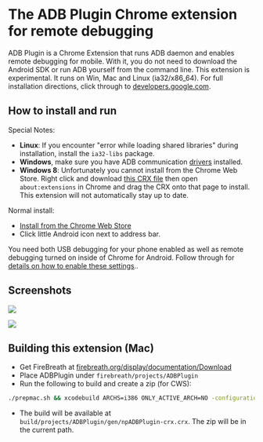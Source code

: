 # The ADB Plugin Chrome extension for remote debugging

ADB Plugin is a Chrome Extension that runs ADB daemon and enables remote debugging for mobile. With it, you do not need to download the Android SDK or run ADB yourself from the command line. This extension is experimental. It runs on Win, Mac and Linux (ia32/x86_64). For full installation directions, click through to [developers.google.com](https://developers.google.com/chrome-developer-tools/docs/remote-debugging).

## How to install and run

Special Notes:

* **Linux**: If you encounter "error while loading shared libraries" during installation, install the `ia32-libs` package.
* **Windows**, make sure you have ADB communication [drivers](https://dl.google.com/android/repository/usb_driver_r07-windows.zip) installed.
* **Windows 8**: Unfortunately you cannot install from the Chrome Web Store. Right click and download [this CRX file](https://github.com/GoogleChrome/ADBPlugin/blob/master/out/npADBPlugin-crx.crx?raw=true) then open `about:extensions` in Chrome and drag the CRX onto that page to install. This extension will not automatically stay up to date.
 
Normal install:

- [Install from the Chrome Web Store](https://chrome.google.com/webstore/detail/adb/dpngiggdglpdnjdoaefidgiigpemgage)
- Click little Android icon next to address bar.


You need both USB debugging for your phone enabled as well as remote debugging turned on inside of Chrome for Android. Follow through for [details on how to enable these settings](https://developers.google.com/chrome-developer-tools/docs/remote-debugging)..

## Screenshots

![](http://i.imgur.com/q4qn1le.png)

![](http://i.imgur.com/q90tutk.png)


## Building this extension (Mac)
- Get FireBreath at [firebreath.org/display/documentation/Download](http://www.firebreath.org/display/documentation/Download)
- Place ADBPlugin under `firebreath/projects/ADBPlugin`
- Run the following to build and create a zip (for CWS):
```sh
./prepmac.sh && xcodebuild ARCHS=i386 ONLY_ACTIVE_ARCH=NO -configuration Release -project build/FireBreath.xcodeproj && find ./build/projects/ADBPlugin/gen/npADBPlugin-crx -path '*/.*' -prune -o -type f -print | zip ./ADBPlugin-CWS.zip -@
```
- The build will be available at `build/projects/ADBPlugin/gen/npADBPlugin-crx.crx`. The zip will be in the current path.

